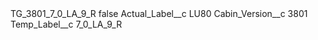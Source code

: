 <?xml version="1.0" encoding="UTF-8"?>
<CustomMetadata xmlns="http://soap.sforce.com/2006/04/metadata" xmlns:xsi="http://www.w3.org/2001/XMLSchema-instance" xmlns:xsd="http://www.w3.org/2001/XMLSchema">
    <label>TG_3801_7_0_LA_9_R</label>
    <protected>false</protected>
    <values>
        <field>Actual_Label__c</field>
        <value xsi:type="xsd:string">LU80</value>
    </values>
    <values>
        <field>Cabin_Version__c</field>
        <value xsi:type="xsd:string">3801</value>
    </values>
    <values>
        <field>Temp_Label__c</field>
        <value xsi:type="xsd:string">7_0_LA_9_R</value>
    </values>
</CustomMetadata>
